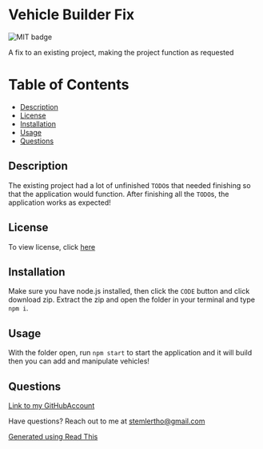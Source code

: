 # Vehicle Builder Fix

![MIT badge](https://img.shields.io/badge/license-MIT-green)

A fix to an existing project, making the project function as requested

# Table of Contents
 - [Description](#Description)
 - [License](#License)
 - [Installation](#Installation)
 - [Usage](#Usage)
 - [Questions](#Questions)

## Description
            
The existing project had a lot of unfinished `TODO`s that needed finishing so that the application would function. After finishing all the `TODO`s, the application works as expected!

## License
To view license, click [here](LICENSE)

## Installation
            
Make sure you have node.js installed, then click the `CODE` button and click download zip. Extract the zip and open the folder in your terminal and type `npm i`.

## Usage
            
With the folder open, run `npm start` to start the application and it will build then you can add and manipulate vehicles!

## Questions
            
[Link to my GitHubAccount](https://github.com/occultparrot)

Have questions? Reach out to me at stemlertho@gmail.com

[Generated using Read This](https://github.com/OccultParrot/read-this)